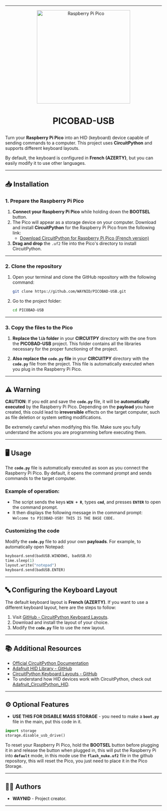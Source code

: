 
---

<p align="center">
  <img src="https://cdn-shop.adafruit.com/970x728/4864-00.jpg" alt="Raspberry Pi Pico" width="300"/>
</p>

# <p align="center">**PICOBAD-USB**</p>

Turn your **Raspberry Pi Pico** into an HID (keyboard) device capable of sending commands to a computer. This project uses **CircuitPython** and supports different keyboard layouts.

By default, the keyboard is configured in **French (AZERTY)**, but you can easily modify it to use other languages.

---

## **📥 Installation**

### 1. Prepare the Raspberry Pi Pico

1. **Connect your Raspberry Pi Pico** while holding down the **BOOTSEL** button.
2. The Pico will appear as a storage device on your computer. Download and install **CircuitPython** for the Raspberry Pi Pico from the following link:
   - [Download CircuitPython for Raspberry Pi Pico (French version)](https://downloads.circuitpython.org/bin/raspberry_pi_pico/fr/adafruit-circuitpython-raspberry_pi_pico-fr-9.2.1.uf2)
3. **Drag and drop** the `.uf2` file into the Pico's directory to install CircuitPython.

---

### 2. Clone the repository

1. Open your terminal and clone the GitHub repository with the following command:
   ```bash
   git clone https://github.com/WAYNID/PICOBAD-USB.git
   ```
2. Go to the project folder:
   ```bash
   cd PICOBAD-USB
   ```

---

### 3. Copy the files to the Pico

1. **Replace the `lib` folder** in your **CIRCUITPY** directory with the one from the **PICOBAD-USB** project. This folder contains all the libraries necessary for the proper functioning of the project.

2. **Also replace the `code.py` file** in your **CIRCUITPY** directory with the **`code.py`** file from the project. This file is automatically executed when you plug in the Raspberry Pi Pico.

---

## ⚠️ **Warning**

**CAUTION**: If you edit and save the **`code.py`** file, it will be **automatically executed** by the Raspberry Pi Pico. Depending on the **payload** you have created, this could lead to **irreversible** effects on the target computer, such as file deletion or system setting modifications.

Be extremely careful when modifying this file. Make sure you fully understand the actions you are programming before executing them.

---

## **🖥️ Usage**

The **`code.py`** file is automatically executed as soon as you connect the Raspberry Pi Pico. By default, it opens the command prompt and sends commands to the target computer.

### Example of operation:

- The script sends the keys **`WIN + R`**, types **`cmd`**, and presses **`ENTER`** to open the command prompt.
- It then displays the following message in the command prompt:  
  `Welcome to PICOBAD-USB! THIS IS THE BASE CODE.`

### Customizing the code

Modify the **`code.py`** file to add your own **payloads**. For example, to automatically open Notepad:

```python
keyboard.send(badUSB.WINDOWS, badUSB.R)
time.sleep(1)
layout.write("notepad")
keyboard.send(badUSB.ENTER)
```

---

## **🔤 Configuring the Keyboard Layout**

The default keyboard layout is **French (AZERTY)**. If you want to use a different keyboard layout, here are the steps to follow:

1. Visit [GitHub - CircuitPython Keyboard Layouts](https://github.com/Neradoc/Circuitpython_Keyboard_Layouts).
2. Download and install the layout of your choice.
3. Modify the **`code.py`** file to use the new layout.

---

## **📚 Additional Resources**

- [Official CircuitPython Documentation](https://circuitpython.org/)
- [Adafruit HID Library - GitHub](https://circuitpython.org/libraries)
- [CircuitPython Keyboard Layouts - GitHub](https://github.com/Neradoc/Circuitpython_Keyboard_Layouts)
- To understand how HID devices work with CircuitPython, check out [Adafruit_CircuitPython_HID](https://github.com/adafruit/Adafruit_CircuitPython_HID/).

---
## **⚙️ Optional Features**

- **USE THIS FOR DISABLE MASS STORAGE** - you need to make a **`boot.py`** file in the main, put this code in it.
```python
import storage
storage.disable_usb_drive()
```
To reset your Raspberry Pi Pico, hold the **BOOTSEL** button before plugging it in and release the button when plugged in, this will put the Raspberry Pi into **`default`** mode, in this mode use the **`flash_nuke.uf2`** file in the github repository, this will reset the Pico, you just need to place it in the Pico Storage.

---

## **👨‍💻 Authors**

- **WAYNID** - Project creator.

---
